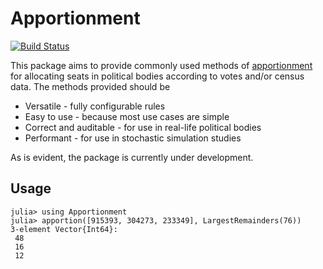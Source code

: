 # Apportionment

[![Build Status](https://github.com/kasperrisager/Apportionment.jl/actions/workflows/CI.yml/badge.svg?branch=master)](https://github.com/kasperrisager/Apportionment.jl/actions/workflows/CI.yml?query=branch%3Amaster)

This package aims to provide commonly used methods of [apportionment](https://en.wikipedia.org/wiki/Mathematics_of_apportionment) for allocating seats in political bodies according to votes and/or census data. The methods provided should be
* Versatile - fully configurable rules
* Easy to use - because most use cases are simple
* Correct and auditable - for use in real-life political bodies
* Performant - for use in stochastic simulation studies

As is evident, the package is currently under development.

## Usage

    julia> using Apportionment
    julia> apportion([915393, 304273, 233349], LargestRemainders(76))
    3-element Vector{Int64}:
     48
     16
     12